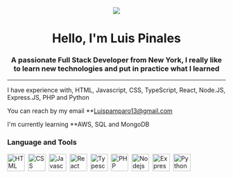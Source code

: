 <div id = "header"  align = "center">
<img src = "https://media.giphy.com/media/Ws6T5PN7wHv3cY8xy8/giphy.gif" width "200" /> 
<h1 align="center"> Hello, I'm Luis Pinales</h1>
<h3 align="center"> A passionate Full Stack Developer from New York, I really like to learn new technologies 
    and put in practice what I learned 
    
</h3>
</div>

---

I have experience with, HTML, Javascript, CSS, TypeScript, React, Node.JS, Express.JS, PHP and Python 

You can reach by my email **Luispamparo13@gmail.com

I'm currently learning **AWS, SQL and MongoDB 


<div align= "left">
<h3> Language and Tools</h3>

   
<div>
<img src = "https://logospng.org/download/html-5/logo-html-5-768.png" title="HTML5" alt="HTML"
width="40" height= "40"/>&nbsp;
<img src = "[https://www.pngitem.com/pimgs/m/198-1985012_transparent-css3-logo-png-css-logo-transparent-background.png](https://logospng.org/wp-content/uploads/css-3.png)" title="CSS" alt="CSS"
width="40" height= "40"/>&nbsp;
<img src = "https://upload.wikimedia.org/wikipedia/commons/thumb/6/6a/JavaScript-logo.png/600px-JavaScript-logo.png?20120221235433" title="Javascript" alt="Javascript"
width="40" height= "40"/>&nbsp;
<img src = "https://cdn.freebiesupply.com/logos/large/2x/react-1-logo-png-transparent.png" title="React" alt="React"
width="40" height= "40"/>&nbsp;
<img src = "https://upload.wikimedia.org/wikipedia/commons/thumb/4/4c/Typescript_logo_2020.svg/1024px-Typescript_logo_2020.svg.png" title="Typescript" alt="Typescript"
width="40" height= "40"/>&nbsp;
<img src = "https://cdn.freebiesupply.com/logos/large/2x/php-1-logo-png-transparent.png" title="PHP" alt="PHP"
width="40" height= "40"/>&nbsp;
<img src = "https://cdn.freebiesupply.com/logos/large/2x/nodejs-1-logo-png-transparent.png" title="Nodejs" alt="Nodejs"
width="40" height= "40"/>&nbsp;
<img src = "https://w7.pngwing.com/pngs/545/451/png-transparent-node-js-express-js-javascript-solution-stack-web-application-others-angle-text-rectangle-thumbnail.png" title="ExpressJS" alt="ExpressJS"
width="40" height= "40"/>&nbsp;
<img src = "https://upload.wikimedia.org/wikipedia/commons/thumb/c/c3/Python-logo-notext.svg/1869px-Python-logo-notext.svg.png" title="Python" alt="Python"
width="40" height= "40"/>&nbsp;
</div> 

</div>
